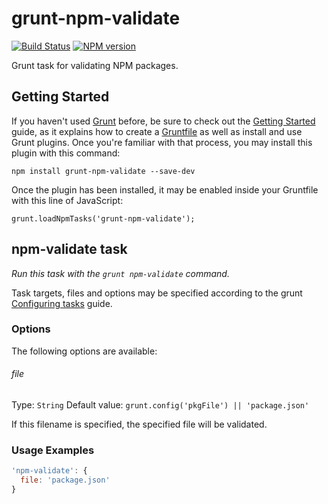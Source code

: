 grunt-npm-validate
==================
[![Build Status](https://travis-ci.org/joshuaspence/grunt-npm-validate.png)](http://travis-ci.org/joshuaspence/grunt-npm-validate)
[![NPM version](https://badge.fury.io/js/grunt-npm-validate.png)](http://badge.fury.io/js/grunt-npm-validate)

Grunt task for validating NPM packages.

Getting Started
---------------
If you haven't used [Grunt](http://gruntjs.com/) before, be sure to check out
the [Getting Started](http://gruntjs.com/getting-started) guide, as it explains
how to create a [Gruntfile](http://gruntjs.com/sample-gruntfile) as well as
install and use Grunt plugins. Once you're familiar with that process, you may
install this plugin with this command:

    npm install grunt-npm-validate --save-dev

Once the plugin has been installed, it may be enabled inside your Gruntfile with this line of JavaScript:

    grunt.loadNpmTasks('grunt-npm-validate');

npm-validate task
-----------------
*Run this task with the `grunt npm-validate` command.*

Task targets, files and options may be specified according to the grunt
[Configuring tasks](http://gruntjs.com/configuring-tasks) guide.

### Options
The following options are available:

###### file
Type: `String`
Default value: `grunt.config('pkgFile') || 'package.json'`

If this filename is specified, the specified file will be validated.

### Usage Examples
```js
'npm-validate': {
  file: 'package.json'
}
```
